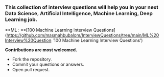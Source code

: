 ### **This collection of interview questions will help you in your next Data Science, Artificial Intelligence, Machine Learning, Deep Learning job.**

**ML : **[100 Machine Learning Interview Questions] (https://github.com/masmahbubalom/InterviewQuestions/tree/main/ML%20Interview%20Question '100 Machine Learning Interview Questions')

**Contributions are most welcomed.**

  - Fork the repository.
  - Commit your questions or answers.
  - Open pull request.
